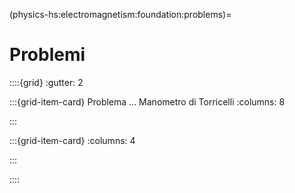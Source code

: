 (physics-hs:electromagnetism:foundation:problems)=
# Problemi

<!-- Esercizio ************************************************************* -->
::::{grid}
:gutter: 2

:::{grid-item-card} Problema ... Manometro di Torricelli
:columns: 8

:::

:::{grid-item-card} 
:columns: 4

<!--![](../../media/pb-statics-000-ese-000.png)-->
<!-- *Didascalia, se necessaria* -->
:::

::::

```{dropdown} Soluzione.
```
